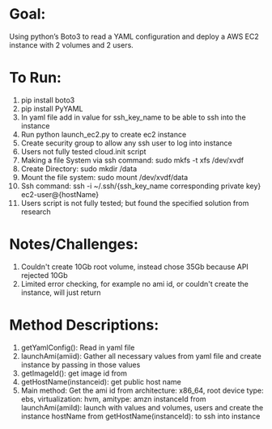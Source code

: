 # Goal: 
Using python’s Boto3 to read a YAML configuration and deploy a AWS EC2 instance with 2 volumes and 2 users.

# To Run: 
1. pip install boto3
2. pip install PyYAML
3. In yaml file add in value for ssh_key_name to be able to ssh into the instance
4. Run python launch_ec2.py to create ec2 instance
5. Create security group to allow any ssh user to log into instance
6. Users not fully tested cloud.init script
7. Making a file System via ssh command: sudo mkfs -t xfs /dev/xvdf
8. Create Directory: sudo mkdir /data
9. Mount the file system: sudo mount /dev/xvdf/data
10. Ssh command: ssh -i ~/.ssh/{ssh_key_name corresponding private key} ec2-user@{hostName}
11. Users script is not fully tested; but found the specified solution from research

# Notes/Challenges:
1. Couldn't create 10Gb root volume, instead chose 35Gb because API rejected 10Gb
2. Limited error checking, for example no ami id, or couldn't create the instance, will just return

# Method Descriptions:
1. getYamlConfig(): Read in yaml file
2. launchAmi(amiid): Gather all necessary values from yaml file and create instance by passing in those values
3. getImageId(): get image id from 
4. getHostName(instanceid): get public host name
5. Main method:
    Get the ami id from architecture: x86_64, root device type: ebs, virtualization: hvm, amitype: amzn
    instanceId from launchAmi(amiId): launch with values and volumes, users and create the instance
    hostName from getHostName(instanceId): to ssh into instance


